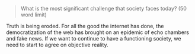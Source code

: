 > What is the most significant challenge that society faces today?
  (50 word limit)

Truth is being eroded.
For all the good the internet has done, the democratization of the web has brought on an epidemic of echo chambers and fake news.
If we want to continue to have a functioning society, we need to start to agree on objective reality.
